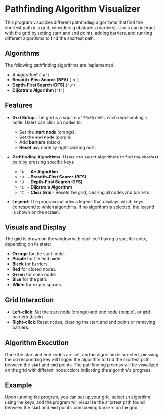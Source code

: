 
# Pathfinding Algorithm Visualizer

This program visualizes different pathfinding algorithms that find the shortest path in a grid, considering obstacles (barriers). Users can interact with the grid by setting start and end points, adding barriers, and running different algorithms to find the shortest path.

## Algorithms

The following pathfinding algorithms are implemented:

- **A* Algorithm** (`'A'`)
- **Breadth-First Search (BFS)** (`'B'`)
- **Depth-First Search (DFS)** (`'D'`)
- **Dijkstra's Algorithm** (`'I'`)

## Features

- **Grid Setup**: The grid is a square of `50x50` cells, each representing a node. Users can click on nodes to:
  - Set the **start node** (orange).
  - Set the **end node** (purple).
  - Add **barriers** (black).
  - **Reset** any node by right-clicking on it.

- **Pathfinding Algorithms**: Users can select algorithms to find the shortest path by pressing specific keys:
  - `'A'` - **A\* Algorithm**
  - `'B'` - **Breadth-First Search (BFS)**
  - `'D'` - **Depth-First Search (DFS)**
  - `'I'` - **Dijkstra's Algorithm**
  - `'C'` - **Clear Grid** - Resets the grid, clearing all nodes and barriers.

- **Legend**: The program includes a legend that displays which keys correspond to which algorithms. If no algorithm is selected, the legend is shown on the screen.

## Visuals and Display

The grid is drawn on the window with each cell having a specific color, depending on its state:

- **Orange** for the start node.
- **Purple** for the end node.
- **Black** for barriers.
- **Red** for closed nodes.
- **Green** for open nodes.
- **Blue** for the path.
- **White** for empty spaces.

## Grid Interaction

- **Left-click**: Set the start node (orange) and end node (purple), or add barriers (black).
- **Right-click**: Reset nodes, clearing the start and end points or removing barriers.

## Algorithm Execution

Once the start and end nodes are set, and an algorithm is selected, pressing the corresponding key will trigger the algorithm to find the shortest path between the start and end points. The pathfinding process will be visualized on the grid with different node colors indicating the algorithm's progress.

## Example

Upon running the program, you can set up your grid, select an algorithm using the keys, and the program will visualize the shortest path found between the start and end points, considering barriers on the grid.

